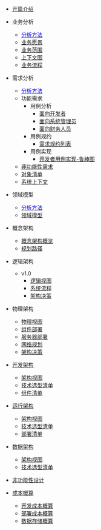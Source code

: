 - [开篇介绍](guide/)

- 业务分析
  - [<font color="0000dd">分析方法</font>](business/_approach/)
  - [业务愿景](business/business-vision.md)
  - [业务范围](business/business-scope.md)
  - [上下文图](business/business-context.md)
  - [业务流程](business/business-flow.md)

- 需求分析
  - [<font color="0000dd">分析方法</font>](requirement/_approach/)
  - 功能需求
    - 用例分析
      - [面向开发者](/requirement/functiona/usecase/usecase-developer.md)
      - [面向系统管理员](/requirement/functiona/usecase/usecase-admin.md)
      - [面向财务人员](/requirement/functiona/usecase/usecase-financestaff.md)
    - 用例规约
      - [需求规约列表](/requirement/functiona/usecase-sepc/)
    - 用例实现
      - [开发者用例实现-鲁棒图](/requirement/functiona/usecase-impl/robustness/robustness-developer.md)
  - [非功能性需求](/requirement/nonefunctiona/nonefunctiona.md)
  - [对象清单](/requirement/domain-list.md)
  - [系统上下文]()

- 领域模型
  - [<font color="0000dd">分析方法</font>](domain/_approach/)
  - [领域模型](domain/domain.md "领域模型")

- 概念架构
  - [概念架构概览](/architecure/00.concept-design/concept-design.md)
  - [规划路径](/architecure/00.concept-design/arch-roadmap.md)

- 逻辑架构
  - v1.0
    - [逻辑视图](/architecure/01.logic-design/v1.0/logic-view.md)
    - [系统流程](/architecure/01.logic-design/v1.0/logic-system-flow.md)
    - [架构决策](/architecure/01.logic-design/v1.0/logic-decision.md)

- 物理架构
  - [物理视图]()
  - [组件部署]()
  - [服务器部署]()
  - [网络规划]()
  - [架构决策]()

- [开发架构]()
  - [架构视图]()
  - [技术选型清单]()
  - [组件清单]()

- [运行架构]()
  - [架构视图]()
  - [技术选型清单]()
  - [部署清单]()

- [数据架构]()
  - [架构视图]()
  - [技术选型清单]()

- [非功能性设计]()

- [成本概算]()
  - [开发成本概算]()
  - [部署成本概算]()
  - [数据存储概算]()